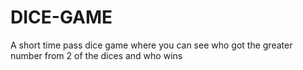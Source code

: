 # DICE-GAME
A short time pass dice game where you can see who got the greater number from 2 of the dices and who wins
